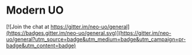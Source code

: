 # Modern UO

[![Join the chat at https://gitter.im/neo-uo/general](https://badges.gitter.im/neo-uo/general.svg)](https://gitter.im/neo-uo/general?utm_source=badge&utm_medium=badge&utm_campaign=pr-badge&utm_content=badge)
